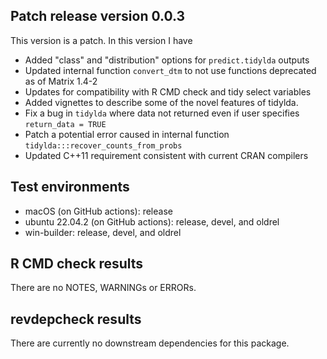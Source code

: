 ## Patch release version 0.0.3
This version is a patch. In this version I have

* Added "class" and "distribution" options for `predict.tidylda` outputs
* Updated internal function `convert_dtm` to not use functions deprecated as of
  Matrix 1.4-2
* Updates for compatibility with R CMD check and tidy select variables
* Added vignettes to describe some of the novel features of tidylda.
* Fix a bug in `tidylda` where data not returned even if user specifies `return_data = TRUE`
* Patch a potential error caused in internal function `tidylda:::recover_counts_from_probs`
* Updated C++11 requirement consistent with current CRAN compilers

## Test environments
* macOS (on GitHub actions): release
* ubuntu 22.04.2 (on GitHub actions): release, devel, and oldrel
* win-builder: release, devel, and oldrel

## R CMD check results
There are no NOTES, WARNINGs or ERRORs.

## revdepcheck results
There are currently no downstream dependencies for this package.